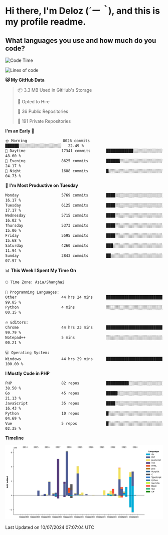 # **Hi there, I'm Deloz (*´ー｀*), and this is my profile readme.**

## **What languages you use and how much do you code?**

<!--START_SECTION:waka-->
![Code Time](http://img.shields.io/badge/Code%20Time-4%2C388%20hrs%2055%20mins-blue)

![Lines of code](https://img.shields.io/badge/From%20Hello%20World%20I%27ve%20Written-40.4%20million%20lines%20of%20code-blue)

**🐱 My GitHub Data** 

> 📦 3.3 MB Used in GitHub's Storage 
 > 
> 💼 Opted to Hire
 > 
> 📜 36 Public Repositories 
 > 
> 🔑 191 Private Repositories 
 > 
**I'm an Early 🐤** 

```text
🌞 Morning                8026 commits        ██████░░░░░░░░░░░░░░░░░░░   22.49 % 
🌆 Daytime                17341 commits       ████████████░░░░░░░░░░░░░   48.60 % 
🌃 Evening                8625 commits        ██████░░░░░░░░░░░░░░░░░░░   24.17 % 
🌙 Night                  1688 commits        █░░░░░░░░░░░░░░░░░░░░░░░░   04.73 % 
```
📅 **I'm Most Productive on Tuesday** 

```text
Monday                   5769 commits        ████░░░░░░░░░░░░░░░░░░░░░   16.17 % 
Tuesday                  6125 commits        ████░░░░░░░░░░░░░░░░░░░░░   17.17 % 
Wednesday                5715 commits        ████░░░░░░░░░░░░░░░░░░░░░   16.02 % 
Thursday                 5373 commits        ████░░░░░░░░░░░░░░░░░░░░░   15.06 % 
Friday                   5595 commits        ████░░░░░░░░░░░░░░░░░░░░░   15.68 % 
Saturday                 4260 commits        ███░░░░░░░░░░░░░░░░░░░░░░   11.94 % 
Sunday                   2843 commits        ██░░░░░░░░░░░░░░░░░░░░░░░   07.97 % 
```


📊 **This Week I Spent My Time On** 

```text
🕑︎ Time Zone: Asia/Shanghai

💬 Programming Languages: 
Other                    44 hrs 24 mins      █████████████████████████   99.85 % 
Python                   4 mins              ░░░░░░░░░░░░░░░░░░░░░░░░░   00.15 % 

🔥 Editors: 
Chrome                   44 hrs 23 mins      █████████████████████████   99.79 % 
Notepad++                5 mins              ░░░░░░░░░░░░░░░░░░░░░░░░░   00.21 % 

💻 Operating System: 
Windows                  44 hrs 29 mins      █████████████████████████   100.00 % 
```

**I Mostly Code in PHP** 

```text
PHP                      82 repos            ██████████░░░░░░░░░░░░░░░   38.50 % 
Go                       45 repos            █████░░░░░░░░░░░░░░░░░░░░   21.13 % 
JavaScript               35 repos            ████░░░░░░░░░░░░░░░░░░░░░   16.43 % 
Python                   10 repos            █░░░░░░░░░░░░░░░░░░░░░░░░   04.69 % 
Vue                      5 repos             █░░░░░░░░░░░░░░░░░░░░░░░░   02.35 % 
```



**Timeline**

![Lines of Code chart](https://raw.githubusercontent.com/deloz/deloz/main/assets/bar_graph.png)


 Last Updated on 10/07/2024 07:07:04 UTC
<!--END_SECTION:waka-->
